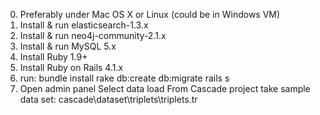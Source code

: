 0. Preferably under Mac OS X or Linux (could be in Windows VM)
1. Install & run elasticsearch-1.3.x
2. Install & run neo4j-community-2.1.x
3. Install & run MySQL 5.x
4. Install Ruby 1.9+
5. Install Ruby on Rails 4.1.x
6. run:
  bundle install 
  rake db:create db:migrate
  rails s
7. Open admin panel
  Select data load
  From Cascade project take sample data set:
  cascade\dataset\triplets\triplets.tr